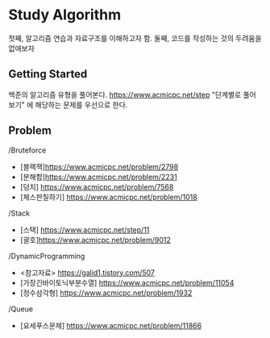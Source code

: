 # Study Algorithm

첫째, 알고리즘 연습과 자료구조를 이해하고자 함.
둘째, 코드를 작성하는 것의 두려움을 없애보자

## Getting Started

백준의 알고리즘 유형을 풀어본다.
https://www.acmicpc.net/step 
"단계별로 풀어보기" 에 해당하는 문제를 우선으로 한다.

## Problem

/Bruteforce <br>
- [블랙잭]https://www.acmicpc.net/problem/2798 <br>
- [분해합]https://www.acmicpc.net/problem/2231 <br>
- [덩치] https://www.acmicpc.net/problem/7568 <br>
- [체스판칠하기] https://www.acmicpc.net/problem/1018 <br>

/Stack <br>
- [스택] https://www.acmicpc.net/step/11 <br>
- [괄호]https://www.acmicpc.net/problem/9012 <br>

/DynamicProgramming <br>
- <참고자료> https://galid1.tistory.com/507 <br>
- [가장긴바이토닉부분수열] https://www.acmicpc.net/problem/11054 <br>
- [정수삼각형] https://www.acmicpc.net/problem/1932 <br>


/Queue <br>
- [요세푸스문제] https://www.acmicpc.net/problem/11866 <br>